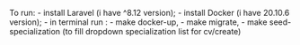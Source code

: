 To run:
    - install Laravel (i have ^8.12 version);
    - install Docker (i have 20.10.6 version);
    - in terminal run : - make docker-up,
                        - make migrate,
                        - make seed-specialization (to fill dropdown specialization list for cv/create)
